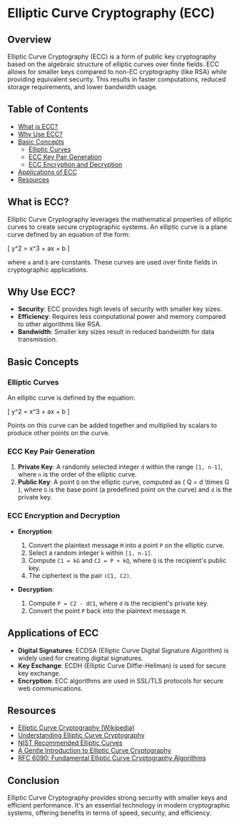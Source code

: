 # Elliptic Curve Cryptography (ECC)

## Overview

Elliptic Curve Cryptography (ECC) is a form of public key cryptography based on the algebraic structure of elliptic curves over finite fields. ECC allows for smaller keys compared to non-EC cryptography (like RSA) while providing equivalent security. This results in faster computations, reduced storage requirements, and lower bandwidth usage.

## Table of Contents

- [What is ECC?](#what-is-ecc)
- [Why Use ECC?](#why-use-ecc)
- [Basic Concepts](#basic-concepts)
  - [Elliptic Curves](#elliptic-curves)
  - [ECC Key Pair Generation](#ecc-key-pair-generation)
  - [ECC Encryption and Decryption](#ecc-encryption-and-decryption)
- [Applications of ECC](#applications-of-ecc)
- [Resources](#resources)

## What is ECC?

Elliptic Curve Cryptography leverages the mathematical properties of elliptic curves to create secure cryptographic systems. An elliptic curve is a plane curve defined by an equation of the form:

\[ y^2 = x^3 + ax + b \]

where `a` and `b` are constants. These curves are used over finite fields in cryptographic applications.

## Why Use ECC?

- **Security**: ECC provides high levels of security with smaller key sizes.
- **Efficiency**: Requires less computational power and memory compared to other algorithms like RSA.
- **Bandwidth**: Smaller key sizes result in reduced bandwidth for data transmission.

## Basic Concepts

### Elliptic Curves

An elliptic curve is defined by the equation:

\[ y^2 = x^3 + ax + b \]

Points on this curve can be added together and multiplied by scalars to produce other points on the curve.

### ECC Key Pair Generation

1. **Private Key**: A randomly selected integer `d` within the range `[1, n-1]`, where `n` is the order of the elliptic curve.
2. **Public Key**: A point `Q` on the elliptic curve, computed as \( Q = d \times G \), where `G` is the base point (a predefined point on the curve) and `d` is the private key.

### ECC Encryption and Decryption

- **Encryption**:
  1. Convert the plaintext message `M` into a point `P` on the elliptic curve.
  2. Select a random integer `k` within `[1, n-1]`.
  3. Compute `C1 = kG` and `C2 = P + kQ`, where `Q` is the recipient's public key.
  4. The ciphertext is the pair `(C1, C2)`.

- **Decryption**:
  1. Compute `P = C2 - dC1`, where `d` is the recipient's private key.
  2. Convert the point `P` back into the plaintext message `M`.

## Applications of ECC

- **Digital Signatures**: ECDSA (Elliptic Curve Digital Signature Algorithm) is widely used for creating digital signatures.
- **Key Exchange**: ECDH (Elliptic Curve Diffie-Hellman) is used for secure key exchange.
- **Encryption**: ECC algorithms are used in SSL/TLS protocols for secure web communications.

## Resources

- [Elliptic Curve Cryptography (Wikipedia)](https://en.wikipedia.org/wiki/Elliptic-curve_cryptography)
- [Understanding Elliptic Curve Cryptography](https://crypto.stanford.edu/pbc/notes/elliptic/)
- [NIST Recommended Elliptic Curves](https://csrc.nist.gov/projects/cryptographic-algorithm-validation-program/validation/elliptic-curve)
- [A Gentle Introduction to Elliptic Curve Cryptography](https://www.ssh.com/academy/crypto/elliptic-curve-cryptography)
- [RFC 6090: Fundamental Elliptic Curve Cryptography Algorithms](https://tools.ietf.org/html/rfc6090)

## Conclusion

Elliptic Curve Cryptography provides strong security with smaller keys and efficient performance. It's an essential technology in modern cryptographic systems, offering benefits in terms of speed, security, and efficiency.

